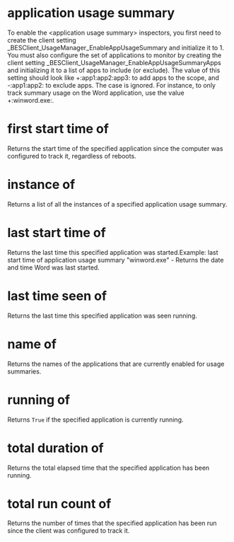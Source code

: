 # application usage summary

To enable the &lt;application usage summary&gt; inspectors, you first need to create the client setting _BESClient_UsageManager_EnableAppUsageSummary and initialize it to 1. You must also configure the set of applications to monitor by creating the client setting _BESClient_UsageManager_EnableAppUsageSummaryApps and initializing it to a list of apps to include (or exclude). The value of this setting should look like +:app1:app2:app3: to add apps to the scope, and -:app1:app2: to exclude apps. The case is ignored. For instance, to only track summary usage on the Word application, use the value +:winword.exe:.

# first start time of <application usage summary>

Returns the start time of the specified application since the computer was configured to track it, regardless of reboots.

# instance of <application usage summary>

Returns a list of all the instances of a specified application usage summary.

# last start time of <application usage summary>

Returns the last time this specified application was started.Example: last start time of application usage summary &quot;winword.exe&quot; - Returns the date and time Word was last started.

# last time seen of <application usage summary>

Returns the last time this specified application was seen running.

# name of <application usage summary>

Returns the names of the applications that are currently enabled for usage summaries.

# running of <application usage summary>

Returns `True` if the specified application is currently running.

# total duration of <application usage summary>

Returns the total elapsed time that the specified application has been running.

# total run count of <application usage summary>

Returns the number of times that the specified application has been run since the client was configured to track it.
